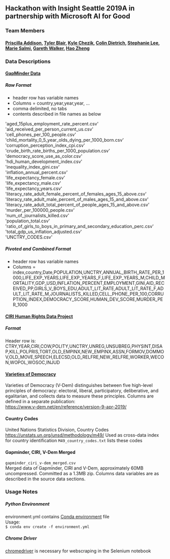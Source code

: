 ## Hackathon with Insight Seattle 2019A in partnership with Microsoft AI for Good

### Team Members
#### [Priscilla Addison](https://github.com/Peaddison), [Tyler Blair](https://github.com/tblair7), [Kyle Chezik](https://github.com/kchezik), [Colin Dietrich](https://github.com/crdietrich), [Stephanie Lee](https://github.com/stephanieylee), [Marie Salmi](https://github.com/salmim), [Gareth Walker](https://github.com/InternetGareth), [Hao Zheng](https://github.com/pkufelix)

### Data Descriptions  
#### [GapMinder Data](https://www.gapminder.org/data/)

##### Raw Format
* header row has variable names
* Columns = country,year,year,year, ...
* comma delimited, no tabs
* contents described in file names as below

'aged_15plus_employment_rate_percent.csv'  
'aid_received_per_person_current_us.csv'  
'cell_phones_per_100_people.csv'  
'child_mortality_0_5_year_olds_dying_per_1000_born.csv'  
'corruption_perception_index_cpi.csv'  
'crude_birth_rate_births_per_1000_population.csv'  
'democracy_score_use_as_color.csv'  
'hdi_human_development_index.csv'  
'inequality_index_gini.csv'  
'inflation_annual_percent.csv'  
'life_expectancy_female.csv'  
'life_expectancy_male.csv'  
'life_expectancy_years.csv'  
'literacy_rate_adult_female_percent_of_females_ages_15_above.csv'  
'literacy_rate_adult_male_percent_of_males_ages_15_and_above.csv'  
'literacy_rate_adult_total_percent_of_people_ages_15_and_above.csv'  
'murder_per_100000_people.csv'  
'num_of_journalists_killed.csv'  
'population_total.csv'  
'ratio_of_girls_to_boys_in_primary_and_secondary_education_perc.csv'  
'total_gdp_us_inflation_adjusted.csv'  
'UNCTRY_CODES.csv'

##### Pivoted and Combined Format  
* header row has variable names
* Columns = index,country,Date,POPULATION,UNCTRY,ANNUAL_BIRTH_RATE_PER_1000,LIFE_EXP_YEARS,LIFE_EXP_YEARS_F,LIFE_EXP_YEARS_M,CHILD_MORTALITY,GDP_USD,INFLATION_PERCENT,EMPLOYMENT,GINI,AID_RECEIVED_PP,GIRLS_V_BOYS_EDU,ADULT_LIT_RATE,ADULT_LIT_RATE_F,ADULT_LIT_RATE_M,JOURNALISTS_KILLED,CELL_PHONE_PER_100,CORRUPTION_INDEX,DEMOCRACY_SCORE,HUMAN_DEV_SCORE,MURDER_PER_1000

#### [CIRI Human Rights Data Project](http://www.humanrightsdata.com/)

##### Format
Header row is:
CTRY,YEAR,CIRI,COW,POLITY,UNCTRY,UNREG,UNSUBREG,PHYSINT,DISAP,KILL,POLPRIS,TORT,OLD_EMPINX,NEW_EMPINX,ASSN,FORMOV,DOMMOV,OLD_MOVE,SPEECH,ELECSD,OLD_RELFRE,NEW_RELFRE,WORKER,WECON,WOPOL,WOSOC,INJUD

#### [Varieties of Democracy](https://www.v-dem.net/en/)
Varieties of Democracy (V-Dem) distinguishes between five high-level principles of democracy: electoral, liberal, participatory, deliberative, and egalitarian, and collects data to measure these principles.  Columns are defined in a separate publication:  
https://www.v-dem.net/en/reference/version-9-apr-2019/  

#### Country Codes  
United Nations Statistics Division, Country Codes  
https://unstats.un.org/unsd/methodology/m49/
Used as cross-data index for country identification
`M49_country_codes.txt` lists these codes  

#### Gapminder, CIRI, V-Dem Merged  
`gapminder_ciri_v-dem_merged.csv`  
Merged data of Gapminder, CIRI and V-Dem, approximately 60MB uncompressed.  Committed as a 1.3MB zip.  Columns data variables are as described in the source data sections.  

### Usage Notes  

##### Python Environment  
environment.yml contains [Conda environment](https://docs.conda.io/projects/conda/en/latest/user-guide/tasks/manage-environments.html) file  
Usage:  
`$ conda env create -f environment.yml`  

##### Chrome Driver
[chromedriver](https://chromedriver.storage.googleapis.com/index.html?path=74.0.3729.6/) is necessary for webscraping in the Selenium notebook

